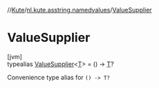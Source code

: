 //[Kute](../../../index.md)/[nl.kute.asstring.namedvalues](../index.md)/[ValueSupplier](index.md)

# ValueSupplier

[jvm]\
typealias [ValueSupplier](index.md)&lt;[T](index.md)&gt; = () -&gt; [T](index.md)?

Convenience type alias for `() -> T?`
